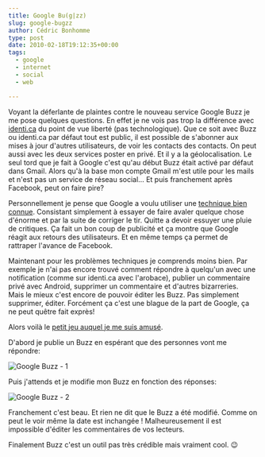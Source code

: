 ```yaml
---
title: Google Bu(g|zz)
slug: google-bugzz
author: Cédric Bonhomme
type: post
date: 2010-02-18T19:12:35+00:00
tags:
  - google
  - internet
  - social
  - web

---
```

Voyant la déferlante de plaintes contre le nouveau service Google Buzz je me pose
quelques questions. En effet je ne vois pas trop la différence avec
[identi.ca](http://identi.ca) du point de vue liberté (pas technologique).
Que ce soit avec Buzz ou identi.ca par défaut tout est public, il est possible de
s'abonner aux mises à jour d'autres utilisateurs, de voir les contacts des contacts.
On peut aussi avec les deux services poster en privé. Et il y a la géolocalisation.
Le seul tord que je fait à Google c'est qu'au début Buzz était activé par défaut dans
Gmail. Alors qu'à la base mon compte Gmail m'est utile pour les mails et n'est pas un
service de réseau social… Et puis franchement après Facebook, peut on faire pire?

Personnellement je pense que Google a voulu utiliser une
[technique bien connue](http://fr.wikipedia.org/wiki/Porte-au-nez). Consistant
simplement à essayer de faire avaler quelque chose d'énorme et par la suite de corriger
le tir. Quitte a devoir essuyer une pluie de critiques. Ça fait un bon coup de publicité
et ça montre que Google réagit aux retours des utilisateurs. Et en même temps ça permet
de rattraper l'avance de Facebook.

Maintenant pour les problèmes techniques je comprends moins bien. Par exemple je n'ai
pas encore trouvé comment répondre à quelqu'un avec une notification (comme sur
identi.ca avec l'arobace), publier un commentaire privé avec Android, supprimer un
commentaire et d'autres bizarreries.  
Mais le mieux c'est encore de pouvoir éditer
les Buzz. Pas simplement supprimer, éditer. Forcément ça c'est une blague de la part de
Google, ça ne peut quêtre fait exprès!

Alors voilà le
[petit jeu auquel je me suis amusé](http://www.google.com/buzz/106973022319954455496/RhscQzZXm7G/La-question-du-jour-%C3%8Ates-vous-int%C3%A9ress%C3%A9-par).

D'abord je publie un Buzz en espérant que des personnes vont me répondre:

![Google Buzz - 1](/images/blog/2013/10/buzz-1.png)

Puis j'attends et je modifie mon Buzz en fonction des réponses:

![Google Buzz - 2](/images/blog/2013/10/buzz-2.png)

Franchement c'est beau. Et rien ne dit que le Buzz a été modifié.
Comme on peut le voir même la date est inchangée !
Malheureusement il est impossible d'éditer les commentaires de vos lecteurs.

Finalement Buzz c'est un outil pas très crédible mais vraiment cool. 😉
